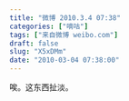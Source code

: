 ```yaml
---
title: "微博 2010.3.4 07:38"
categories: ["嘀咕"]
tags: ["来自微博 weibo.com"]
draft: false
slug: "X5xDMm"
date: "2010-03-04 07:38:00"
---
```


<p>唉。这东西扯淡。 ​​​​</p>
